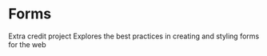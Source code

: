 # Forms

Extra credit project
Explores the best practices in creating and styling forms for the web
